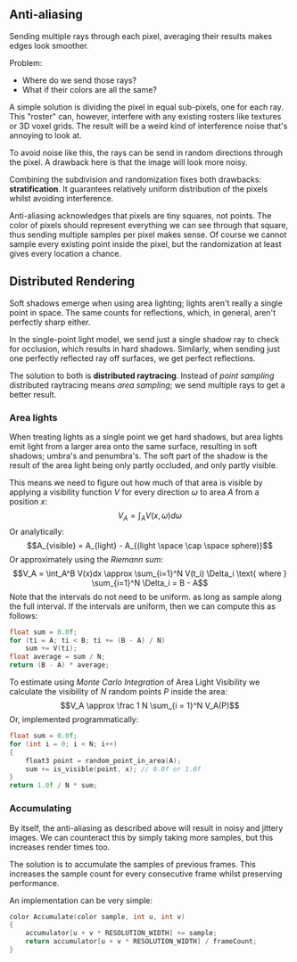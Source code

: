 ## Anti-aliasing
Sending multiple rays through each pixel, averaging their results makes edges look smoother.

Problem:
- Where do we send those rays?
- What if their colors are all the same?

A simple solution is dividing the pixel in equal sub-pixels, one for each ray. This "roster" can, however, interfere with any existing rosters like textures or 3D voxel grids. The result will be a weird kind of interference noise that's annoying to look at.

To avoid noise like this, the rays can be send in random directions through the pixel. A drawback here is that the image will look more noisy.

Combining the subdivision and randomization fixes both drawbacks: **stratification**. It guarantees relatively uniform distribution of the pixels whilst avoiding interference.

Anti-aliasing acknowledges that pixels are tiny squares, not points. The color of pixels should represent everything we can see through that square, thus sending multiple samples per pixel makes sense. Of course we cannot sample every existing point inside the pixel, but the randomization at least gives every location a chance.
## Distributed Rendering
Soft shadows emerge when using area lighting; lights aren't really a single point in space. The same counts for reflections, which, in general, aren't perfectly sharp either.

In the single-point light model, we send just a single shadow ray to check for occlusion, which results in hard shadows. Similarly, when sending just one perfectly reflected ray off surfaces, we get perfect reflections.

The solution to both is **distributed raytracing**. Instead of *point sampling* distributed raytracing means *area sampling*; we send multiple rays to get a better result.
### Area lights
When treating lights as a single point we get hard shadows, but area lights emit light from a larger area onto the same surface, resulting in soft shadows; umbra's and penumbra's. The soft part of the shadow is the result of the area light being only partly occluded, and only partly visible.

This means we need to figure out how much of that area is visible by applying a visibility function $V$ for every direction $\omega$ to area $A$ from a position $x$:
$$V_A = \int_A V(x, \omega)d \omega$$
Or analytically:
$$A_{visible} = A_{light} - A_{(light \space \cap \space sphere)}$$
Or approximately using the *Riemann sum*:
$$V_A = \int_A^B V(x)dx \approx \sum_{i=1}^N V(t_i) \Delta_i \text{ where } \sum_{i=1}^N \Delta_i = B - A$$Note that the intervals do not need to be uniform. as long as sample along the full interval. If the intervals are uniform, then we can compute this as follows:
```cpp
float sum = 0.0f;
for (ti = A; ti < B; ti += (B - A) / N)
	sum += V(ti);
float average = sum / N;
return (B - A) * average;
```
To estimate using *Monte Carlo Integration* of Area Light Visibility we calculate the visibility of $N$ random points $P$ inside the area:
$$V_A \approx \frac 1 N \sum_{i = 1}^N V_A(P)$$
Or, implemented programmatically:
```cpp
float sum = 0.0f;
for (int i = 0; i < N; i++)
{
	float3 point = random_point_in_area(A);
	sum += is_visible(point, x); // 0.0f or 1.0f
}
return 1.0f / N * sum;
```
### Accumulating
By itself, the anti-aliasing as described above will result in noisy and jittery images. We can counteract this by simply taking more samples, but this increases render times too.

The solution is to accumulate the samples of previous frames. This increases the sample count for every consecutive frame whilst preserving performance.

An implementation can be very simple:
```cpp
color Accumulate(color sample, int u, int v)
{
	accumulator[u + v * RESOLUTION_WIDTH] += sample;
	return accumulator[u + v * RESOLUTION_WIDTH] / frameCount;
}
```